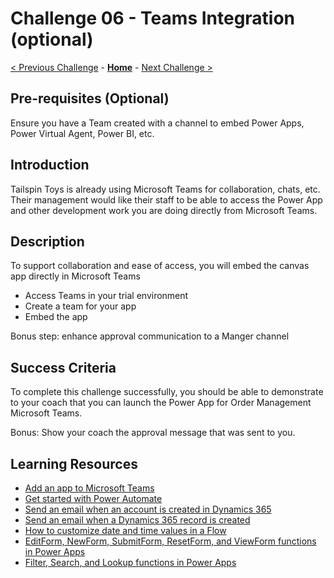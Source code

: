 # Challenge 06 - Teams Integration (optional)

[< Previous Challenge](./Challenge-05.md) - **[Home](../README.md)** - [Next Challenge >](./Challenge-07.md)

## Pre-requisites (Optional)

Ensure you have a Team created with a channel to embed Power Apps, Power Virtual Agent, Power BI, etc.


## Introduction

Tailspin Toys is already using Microsoft Teams for collaboration, chats, etc.
Their management would like their staff to be able to access the Power App and other development work you are doing directly from Microsoft Teams.

## Description

To support collaboration and ease of access, you will embed the canvas app directly in Microsoft Teams

- Access Teams in your trial environment
- Create a team for your app
- Embed the app

Bonus step: enhance approval communication to a Manger channel

## Success Criteria

To complete this challenge successfully, you should be able to demonstrate to your coach that you can launch the Power App for Order Management Microsoft Teams.

Bonus: Show your coach the approval message that was sent to you.

## Learning Resources

* [Add an app to Microsoft Teams](https://docs.microsoft.com/en-us/powerapps/user/open-app-embedded-in-teams)
* [Get started with Power Automate](https://docs.microsoft.com/power-automate/getting-started)
* [Send an email when an account is created in Dynamics 365](https://us.flow.microsoft.com/en-us/galleries/public/templates/41ddb497b31747fc8c4d5ae0211d3e6e/send-an-email-when-an-account-is-created-in-dynamics-365/)
* [Send an email when a Dynamics 365 record is created](https://flow.microsoft.com/en-us/galleries/public/templates/30234bf0b64f11e68af78d1a54677f1f/send-an-email-when-a-dynamics-365-record-is-updated/)
* [How to customize date and time values in a Flow](https://support.microsoft.com/en-us/help/4534778/how-to-customize-format-date-and-time-values-in-a-flow)
* [EditForm, NewForm, SubmitForm, ResetForm, and ViewForm functions in Power Apps](https://docs.microsoft.com/en-us/powerapps/maker/canvas-apps/functions/function-form)
* [Filter, Search, and Lookup functions in Power Apps](https://docs.microsoft.com/en-us/powerapps/maker/canvas-apps/functions/function-filter-lookup)


